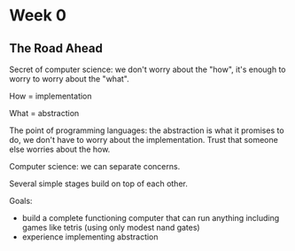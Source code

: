 # Week 0

## The Road Ahead

Secret of computer science: we don't worry about the "how", it's enough to worry to worry about the "what".

How = implementation

What = abstraction

The point of programming languages: the abstraction is what it promises to do, we don't have to worry about the implementation. Trust that someone else worries about the how.

Computer science: we can separate concerns.

Several simple stages build on top of each other.

Goals:
- build a complete functioning computer that can run anything including games like tetris (using only modest nand gates)
- experience implementing abstraction 